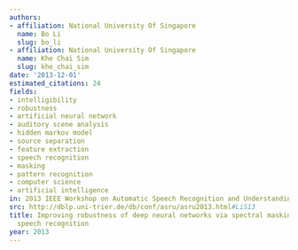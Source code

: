 ```yaml
---
authors:
- affiliation: National University Of Singapore
  name: Bo Li
  slug: bo_li
- affiliation: National University Of Singapore
  name: Khe Chai Sim
  slug: khe_chai_sim
date: '2013-12-01'
estimated_citations: 24
fields:
- intelligibility
- robustness
- artificial neural network
- auditory scene analysis
- hidden markov model
- source separation
- feature extraction
- speech recognition
- masking
- pattern recognition
- computer science
- artificial intelligence
in: 2013 IEEE Workshop on Automatic Speech Recognition and Understanding
src: http://dblp.uni-trier.de/db/conf/asru/asru2013.html#LiS13
title: Improving robustness of deep neural networks via spectral masking for automatic
  speech recognition
year: 2013
---
```

